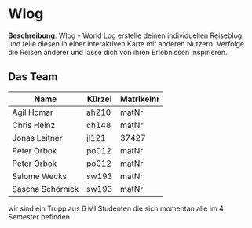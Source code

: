 # Wlog

**Beschreibung**:
Wlog - World Log erstelle deinen individuellen Reiseblog und teile diesen in einer interaktiven Karte mit anderen Nutzern. Verfolge die Reisen anderer und lasse dich von ihren Erlebnissen inspirieren.

## Das Team

| Name             | Kürzel | Matrikelnr |
| ---------------- | ------ | ---------- |
| Agil Homar       | ah210  | matNr      |
| Chris Heinz      | ch148  | matNr      |
| Jonas Leitner    | jl121  | 37427      |
| Peter Orbok      | po012  | matNr      |
| Peter Orbok      | po012  | matNr      |
| Salome Wecks     | sw193  | matNr      |
| Sascha Schörnick | sw193  | matNr      |

wir sind ein Trupp aus 6 MI Studenten die sich momentan alle im 4 Semester befinden
